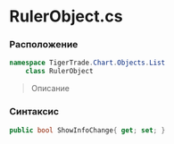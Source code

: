 
# RulerObject.cs
### Расположение
```csharp
namespace TigerTrade.Chart.Objects.List  
    class RulerObject
```

> Описание

### Синтаксис
```csharp
public bool ShowInfoChange{ get; set; }
```
